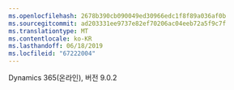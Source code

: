 ```yaml
---
ms.openlocfilehash: 2678b390cb090049ed30966edc1f8f89a036af0b
ms.sourcegitcommit: ad203331ee9737e82ef70206ac04eeb72a5f9c7f
ms.translationtype: MT
ms.contentlocale: ko-KR
ms.lasthandoff: 06/18/2019
ms.locfileid: "67222004"
---
```

Dynamics 365(온라인), 버전 9.0.2
